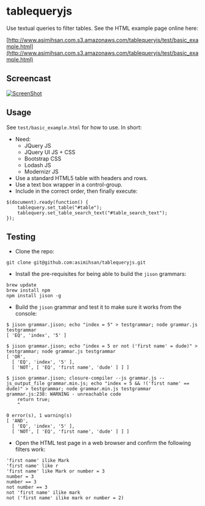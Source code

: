 # tablequeryjs

Use textual queries to filter tables. See the HTML example page online here:

[http://www.asimihsan.com.s3.amazonaws.com/tablequeryjs/test/basic_example.html](http://www.asimihsan.com.s3.amazonaws.com/tablequeryjs/test/basic_example.html)

## Screencast

[![ScreenShot](https://raw.github.com/asimihsan/tablequeryjs/master/doc/tablequeryjs_screencast.jpg)](http://youtu.be/d0VV6Wlj0aM)

## Usage

See `test/basic_example.html` for how to use. In short:

-   Need:
    -   JQuery JS
    -   JQuery UI JS + CSS
    -   Bootstrap CSS
    -   Lodash JS
    -   Modernizr JS
-   Use a standard HTML5 table with headers and rows.
-   Use a text box wrapper in a control-group.
-   Include in the correct order, then finally execute:

```
$(document).ready(function() {
    tablequery.set_table("#table");
    tablequery.set_table_search_text("#table_search_text");
});
```

## Testing

-   Clone the repo:

```
git clone git@github.com:asimihsan/tablequeryjs.git
```

-   Install the pre-requisites for being able to build the `jison` grammars:

```
brew update
brew install npm
npm install jison -g
```

-   Build the `jison` grammar and test it to make sure it works from the console:

```
$ jison grammar.jison; echo "index = 5" > testgrammar; node grammar.js testgrammar
[ 'EQ', 'index', '5' ]

$ jison grammar.jison; echo "index = 5 or not ('first name' = dude)" > testgrammar; node grammar.js testgrammar
[ 'OR',
  [ 'EQ', 'index', '5' ],
  [ 'NOT', [ 'EQ', 'first name', 'dude' ] ] ]

$ jison grammar.jison; closure-compiler --js grammar.js --js_output_file grammar.min.js; echo "index = 5 && !('first name' == dude)" > testgrammar; node grammar.min.js testgrammar
grammar.js:238: WARNING - unreachable code
    return true;
    ^

0 error(s), 1 warning(s)
[ 'AND',
  [ 'EQ', 'index', '5' ],
  [ 'NOT', [ 'EQ', 'first name', 'dude' ] ] ]
```

-   Open the HTML test page in a web browser and confirm the following filters work:

```
'first name' ilike Mark
'first name' like r
'first name' like Mark or number = 3
number = 3
number == 3
not number == 3
not 'first name' ilike mark
not ('first name' ilike mark or number = 2)
```
